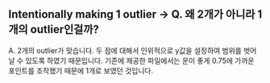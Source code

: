 
## Intentionally making 1 outlier -> Q. 왜 2개가 아니라 1개의 outlier인걸까?
A. 2개의 outlier가 맞습니다. 두 점에 대해서 인위적으로 y값을 설정하여 범위를 벗어날 수 있도록 하였기 때문입니다. 기존에 제공한 파일에서는 운이 좋게 0.75에 가까운 포인트를 조작했기 때문에 1개로 보였던 것입니다.


